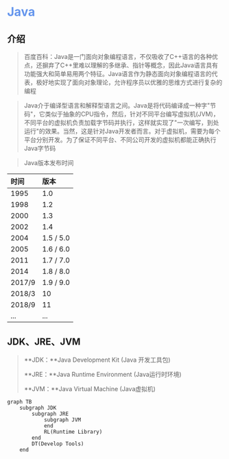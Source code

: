 <h1 style="color: cornflowerblue">Java</h1>

## 介绍

> 百度百科：Java是一门面向对象编程语言，不仅吸收了C++语言的各种优点，还摒弃了C++里难以理解的多继承、指针等概念，因此Java语言具有功能强大和简单易用两个特征。Java语言作为静态面向对象编程语言的代表，极好地实现了面向对象理论，允许程序员以优雅的思维方式进行复杂的编程

> Java介于编译型语言和解释型语言之间。Java是将代码编译成一种字"节码"，它类似于抽象的CPU指令，然后，针对不同平台编写虚拟机(JVM)，不同平台的虚拟机负责加载字节码并执行，这样就实现了"一次编写，到处运行"的效果。当然，这是针对Java开发者而言。对于虚拟机，需要为每个平台分别开发。为了保证不同平台、不同公司开发的虚拟机都能正确执行Java字节码

> Java版本发布时间

| 时间   | 版本      |
| :----- | :-------- |
| 1995   | 1.0       |
| 1998   | 1.2       |
| 2000   | 1.3       |
| 2002   | 1.4       |
| 2004   | 1.5 / 5.0 |
| 2005   | 1.6 / 6.0 |
| 2011   | 1.7 / 7.0 |
| 2014   | 1.8 / 8.0 |
| 2017/9 | 1.9 / 9.0 |
| 2018/3 | 10        |
| 2018/9 | 11        |
| ...    | ...       |

## JDK、JRE、JVM

> **JDK：**Java Development Kit (Java 开发工具包)
>
> **JRE：**Java Runtime Environment (Java运行时环境)
>
> **JVM：**Java Virtual Machine (Java虚拟机)

```mermaid
graph TB
    subgraph JDK
        subgraph JRE
            subgraph JVM
            end
            RL(Runtime Library)
        end
        DT(Develop Tools)
    end
```